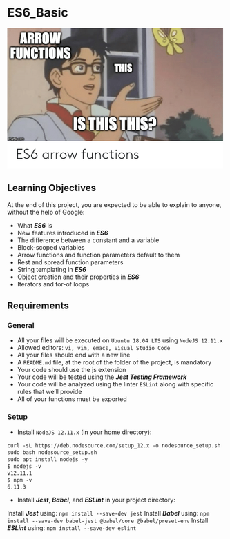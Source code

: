 # ES6_Basic

<img src='es_basic.png' alt='es basic'>

## Learning Objectives
At the end of this project, you are expected to be able to explain to anyone, without the help of Google:

- What **_ES6_** is
- New features introduced in **_ES6_**
- The difference between a constant and a variable
- Block-scoped variables
- Arrow functions and function parameters default to them
- Rest and spread function parameters
- String templating in **_ES6_**
- Object creation and their properties in **_ES6_**
- Iterators and for-of loops
## Requirements
### General
- All your files will be executed on `Ubuntu 18.04 LTS` using `NodeJS 12.11.x`
- Allowed editors: `vi, vim, emacs, Visual Studio Code`
- All your files should end with a new line
- A `README.md` file, at the root of the folder of the project, is mandatory
- Your code should use the js extension
- Your code will be tested using the **_Jest Testing Framework_**
- Your code will be analyzed using the linter `ESLint` along with specific rules that we’ll provide
- All of your functions must be exported
### Setup
- Install `NodeJS 12.11.x`
(in your home directory):

```
curl -sL https://deb.nodesource.com/setup_12.x -o nodesource_setup.sh
sudo bash nodesource_setup.sh
sudo apt install nodejs -y
$ nodejs -v
v12.11.1
$ npm -v
6.11.3
```
- Install **_Jest_**, **_Babel_**, and **_ESLint_**
in your project directory:

Install **_Jest_** using: `npm install --save-dev jest`
Install **_Babel_** using: `npm install --save-dev babel-jest @babel/core @babel/preset-env`
Install **_ESLint_** using: `npm install --save-dev eslint`

